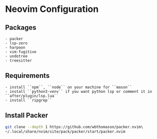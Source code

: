 # Neovim Configuration

## Packages
    - packer
    - lsp-zero
    - harpoon
    - vim-fugitive
    - undotree
    - treesitter

## Requirements
    - install ``npm``, ``node`` on your machine for ``mason``
    - install ``python3-venv`` if you want python lsp or comment it in ``after/plugin/lsp.lua``
    - install ``ripgrep``

## Install Packer
```bash
git clone --depth 1 https://github.com/wbthomason/packer.nvim\ 
~/.local/share/nvim/site/pack/packer/start/packer.nvim
```

